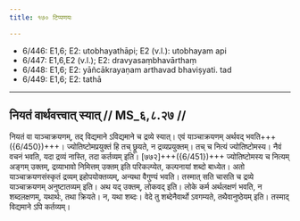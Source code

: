 ```yaml
---
title: १७० टिप्पणयः

---
```

- 6/446: E1,6; E2: utobhayathāpi; E2 (v.l.): utobhayam api
- 6/447: E1,6,E2 (v.l.); E2: dravyasaṃbhavārthaṃ
- 6/448: E1,6; E2: yāñcākrayaṇam arthavad bhaviṣyati. tad
- 6/449: E1,6; E2: tathā

____________________________________________


## नियतं वार्थवत्त्वात् स्यात् // MS_६,८.२७ //

नियतं वा याञ्चाक्रयणम्, तद् विद्यमाने ऽविद्यमाने च द्रव्ये स्यात्। एवं याञ्चाक्रयणम् अर्थवद् भवति+++({6/450})+++। ज्योतिष्टोमप्रयुक्तं हि तच् छ्रूयते, न द्रव्यप्रयुक्तम्। तच् च नित्यं ज्योतिष्टोमस्य। नैवं वचनं भवति, यदा द्रव्यं नास्ति, तदा कर्तव्यम् इति। [७७२]+++({6/451})+++ ज्योतिष्टोमस्य च नित्यम् अङ्गम् उक्तम्, द्रव्याभावो निमित्तम् उक्तम् इति परिकल्प्येत, कल्पनायां शब्दो बाध्येत। अतो याञ्चाक्रयणसंस्कृतं द्रव्यम् इहोपयोक्तव्यम्, अन्यथा वैगुण्यं भवति। तस्मात् सति चासति च द्रव्ये याञ्चाक्रयणम् अनुष्टातव्यम् इति। अथ यद् उक्तम्, लोकवद् इति। लोके कर्म अर्थलक्षणं भवति, न शब्दलक्षणम्, यथार्थः, तथा क्रियते। न, यथा शब्दः। वेदे तु शब्देनैवार्थो ऽवगम्यते, तथैवानुष्ठेयम् इति। तस्माद् विद्यमाने ऽपि कर्तव्यम्।
